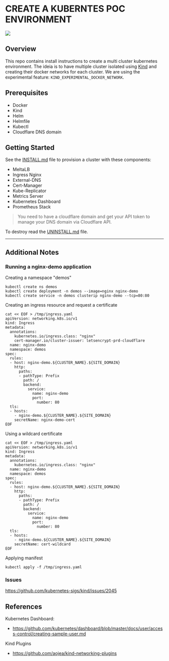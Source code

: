 # CREATE A KUBERNTES POC ENVIRONMENT

![](https://d33wubrfki0l68.cloudfront.net/d0c94836ab5b896f29728f3c4798054539303799/9f948/logo/logo.png)

## Overview

This repo contains install instructions to create a multi cluster kubernetes environment. The ideia is to have multiple cluster isolated using [Kind](https://kind.sigs.k8s.io/) and creating their docker networks for each cluster. We are using the experimental feature: `KIND_EXPERIMENTAL_DOCKER_NETWORK`.

## Prerequisites

* Docker
* Kind
* Helm
* Helmfile
* Kubectl
* Cloudflare DNS domain

## Getting Started

See the [INSTALL.md](INSTALL.md) file to provision a cluster with these components:

* MeltaLB 
* Ingress Nginx
* External-DNS
* Cert-Manager
* Kube-Replicator
* Metrics Server
* Kubernetes Dashboard
* Prometheus Stack

> You need to have a cloudflare domain and get your API token to manage your DNS domain via Cloudflare API.

To destroy read the [UNINSTALL.md](UNINSTALL.md) file.

-----

## Additional Notes

### Running a nginx-demo application

Creating a namespace "demos"
```
kubectl create ns demos
kubectl create deployment -n demos --image=nginx nginx-demo
kubectl create service -n demos clusterip nginx-demo --tcp=80:80
```

Creating an ingress resource and request a certificate
```
cat << EOF > /tmp/ingress.yaml
apiVersion: networking.k8s.io/v1
kind: Ingress
metadata:
  annotations:
    kubernetes.io/ingress.class: "nginx"
    cert-manager.io/cluster-issuer: letsencrypt-prd-cloudflare
  name: nginx-demo
  namespace: demos
spec:
  rules:
  - host: nginx-demo.${CLUSTER_NAME}.${SITE_DOMAIN}
    http:
      paths:
      - pathType: Prefix
        path: /
        backend:
          service:
            name: nginx-demo
            port:
              number: 80
  tls:
  - hosts:
    - nginx-demo.${CLUSTER_NAME}.${SITE_DOMAIN}
    secretName: nginx-demo-cert
EOF
```

Using a wildcard certificate
```
cat << EOF > /tmp/ingress.yaml
apiVersion: networking.k8s.io/v1
kind: Ingress
metadata:
  annotations:
    kubernetes.io/ingress.class: "nginx"
  name: nginx-demo
  namespace: demos
spec:
  rules:
  - host: nginx-demo.${CLUSTER_NAME}.${SITE_DOMAIN}
    http:
      paths:
      - pathType: Prefix
        path: /
        backend:
          service:
            name: nginx-demo
            port:
              number: 80
  tls:
  - hosts:
    - nginx-demo.${CLUSTER_NAME}.${SITE_DOMAIN}
    secretName: cert-wildcard
EOF
```

Applying manifest

```
kubectl apply -f /tmp/ingress.yaml
```

### Issues

https://github.com/kubernetes-sigs/kind/issues/2045


## References

Kubernetes Dashboard:
* https://github.com/kubernetes/dashboard/blob/master/docs/user/access-control/creating-sample-user.md

Kind Plugins
* https://github.com/aojea/kind-networking-plugins
